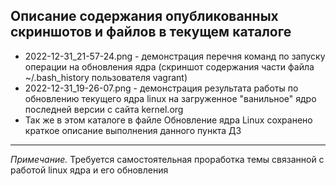 <h2>Описание содержания опубликованных скриншотов и файлов в текущем каталоге</h2>

<ul><li>2022-12-31_21-57-24.png - демонстрация перечня команд по запуску операции на обновления ядра (скриншот содержания части файла ~/.bash_history пользователя vagrant)</li>

<li>2022-12-31_19-26-07.png - демонстрация результата работы по обновлению текущего ядра linux на загруженное "ванильное" ядро последней версии  с сайта kernel.org</li>

<li>Так же в этом каталоге в файле Обновление ядра Linux сохранено краткое описание выполнения данного пункта ДЗ</li></ul>
<hr>
<i>Примечание.</i> Требуется самостоятельная проработка темы связанной с работой linux ядра и его обновления
